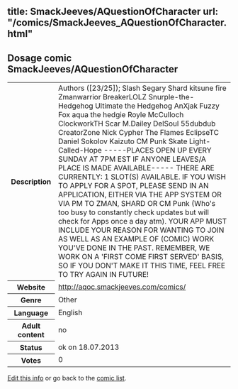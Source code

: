 title: SmackJeeves/AQuestionOfCharacter
url: "/comics/SmackJeeves_AQuestionOfCharacter.html"
---
Dosage comic SmackJeeves/AQuestionOfCharacter
-----------------------------------------

<p id="msg"></p>
<script type="text/javascript">
if (window.location.search === '?edit_info_mail=sent_ok') {
  var elem = document.getElementById("msg");
  elem.innerHTML = 'Edited information sucessfully sent for review, which is usually done daily. Thanks!';
  elem.className = 'ok';
}
</script>
<table class="comicinfo">
<tr>
<th>Description</th><td>Authors ([23/25]); Slash Segary Shard kitsune fire Zmanwarrior BreakerLOLZ Snurple-the-Hedgehog Ultimate the Hedgehog AnXjak Fuzzy Fox aqua the hedgie Royle McCulloch ClockworkTH Scar M.Dailey DelSoul 55dubdub CreatorZone Nick Cypher The Flames EclipseTC Daniel Sokolov Kaizuto CM Punk Skate Light-Called-Hope -----PLACES OPEN UP EVERY SUNDAY AT 7PM EST IF ANYONE LEAVES/A PLACE IS MADE AVAILABLE----- THERE ARE CURRENTLY: 1 SLOT(S) AVAILABLE. IF YOU WISH TO APPLY FOR A SPOT, PLEASE SEND IN AN APPLICATION, EITHER VIA THE APP SYSTEM OR VIA PM TO ZMAN, SHARD OR CM Punk (Who's too busy to constantly check updates but will check for Apps once a day atm). YOUR APP MUST INCLUDE YOUR REASON FOR WANTING TO JOIN AS WELL AS AN EXAMPLE OF (COMIC) WORK YOU'VE DONE IN THE PAST. REMEMBER, WE WORK ON A 'FIRST COME FIRST SERVED' BASIS, SO IF YOU DON'T MAKE IT THIS TIME, FEEL FREE TO TRY AGAIN IN FUTURE!</td>
</tr>
<tr>
<th>Website</th><td><a href="http://aqoc.smackjeeves.com/comics/">http://aqoc.smackjeeves.com/comics/</a></td>
</tr>
<tr>
<th>Genre</th><td>Other</td>
</tr>
<tr>
<th>Language</th><td>English</td>
</tr>
<tr>
<th>Adult content</th><td>no</td>
</tr>
<tr>
<th>Status</th><td>ok on 18.07.2013</td>
</tr>
<tr>
<th>Votes</th><td>0</td>
</tr>
</table>

[Edit this info](SmackJeeves_AQuestionOfCharacter_edit.html) or go back to the [comic list](../comic-index.html).
